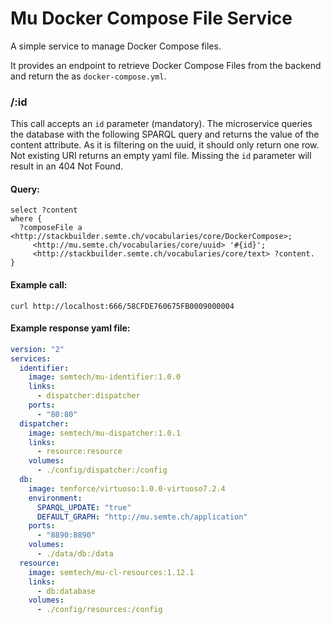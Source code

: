 # Mu Docker Compose File Service

A simple service to manage Docker Compose files.

It provides an endpoint to retrieve Docker Compose Files from the backend and return the as `docker-compose.yml`.

### /:id

This call accepts an `id` parameter (mandatory). The microservice queries the database with the following SPARQL query and returns the value of the content attribute. As it is filtering on the uuid, it should only return one row. Not existing URI returns an empty yaml file. Missing the `id` parameter will result in an 404 Not Found.

#### Query:

``` SPARQL
select ?content
where {
  ?composeFile a <http://stackbuilder.semte.ch/vocabularies/core/DockerCompose>;
     <http://mu.semte.ch/vocabularies/core/uuid> '#{id}';
     <http://stackbuilder.semte.ch/vocabularies/core/text> ?content.
}
```

#### Example call:

```
curl http://localhost:666/58CFDE760675FB0009000004
```
#### Example response yaml file:
``` yml
version: "2"
services:
  identifier:
    image: semtech/mu-identifier:1.0.0
    links:
      - dispatcher:dispatcher
    ports:
      - "80:80"
  dispatcher:
    image: semtech/mu-dispatcher:1.0.1
    links:
      - resource:resource
    volumes:
      - ./config/dispatcher:/config
  db:
    image: tenforce/virtuoso:1.0.0-virtuoso7.2.4
    environment:
      SPARQL_UPDATE: "true"
      DEFAULT_GRAPH: "http://mu.semte.ch/application"
    ports:
      - "8890:8890"
    volumes:
      - ./data/db:/data
  resource:
    image: semtech/mu-cl-resources:1.12.1
    links:
      - db:database
    volumes:
      - ./config/resources:/config
```
